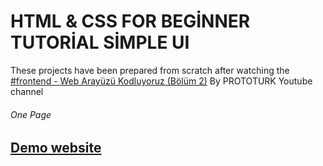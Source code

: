 # HTML & CSS FOR BEGİNNER TUTORİAL SİMPLE UI

<p>These projects have been prepared from scratch after watching the <a href="https://www.youtube.com/watch?v=daK8cM_55aE&list=PLfAfrKyDRWrFg0byGVf_uJxyPPumWDSRA&index=2">#frontend - Web Arayüzü Kodluyoruz (Bölüm 2)</a>  By PROTOTURK Youtube channel</p>

<h6>One Page<h6>

  <h2> <a href="https://simplewebpage1.netlify.app/" rel="nofollow">Demo website</a> </h2>
 